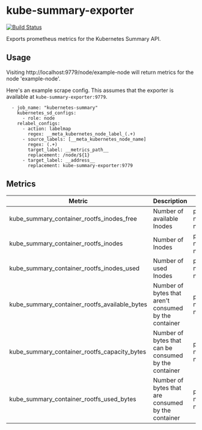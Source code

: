 # kube-summary-exporter

[![Build Status](https://drone.prod.merit.uw.systems/api/badges/utilitywarehouse/kube-summary-exporter/status.svg)](https://drone.prod.merit.uw.systems/utilitywarehouse/kube-summary-exporter)

Exports prometheus metrics for the Kubernetes Summary API.

## Usage

Visiting http://localhost:9779/node/example-node will return metrics for the
node 'example-node'.

Here's an example scrape config. This assumes that the exporter is available at `kube-summary-exporter:9779`.

```
  - job_name: "kubernetes-summary"
    kubernetes_sd_configs:
      - role: node
    relabel_configs:
      - action: labelmap
        regex: __meta_kubernetes_node_label_(.+)
      - source_labels: [__meta_kubernetes_node_name]
        regex: (.+)
        target_label: __metrics_path__
        replacement: /node/${1}
      - target_label: __address__
        replacement: kube-summary-exporter:9779
```

## Metrics

| Metric                                        | Description                                           | Labels               |
| --------------------------------------------- | ----------------------------------------------------- | -------------------- |
| kube_summary_container_rootfs_inodes_free     | Number of available Inodes                            | pod, namespace, name |
| kube_summary_container_rootfs_inodes          | Number of Inodes                                      | pod, namespace, name |
| kube_summary_container_rootfs_inodes_used     | Number of used Inodes                                 | pod, namespace, name |
| kube_summary_container_rootfs_available_bytes | Number of bytes that aren't consumed by the container | pod, namespace, name |
| kube_summary_container_rootfs_capacity_bytes  | Number of bytes that can be consumed by the container | pod, namespace, name |
| kube_summary_container_rootfs_used_bytes      | Number of bytes that are consumed by the container    | pod, namespace, name |
